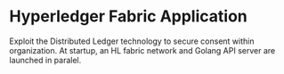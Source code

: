 # Hyperledger Fabric Application

Exploit the Distributed Ledger technology to secure consent within organization.
At startup, an HL fabric network and Golang API server are launched in paralel.